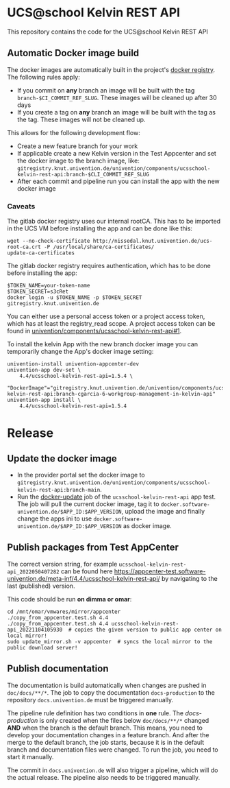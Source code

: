 # UCS@school Kelvin REST API

This repository contains the code for the UCS@school Kelvin REST API

## Automatic Docker image build

The docker images are automatically built in the project's [docker registry](https://git.knut.univention.de/univention/components/ucsschool-kelvin-rest-api/container_registry).
The following rules apply:
- If you commit on **any** branch an image will be built with the tag `branch-$CI_COMMIT_REF_SLUG`. These images will be
  cleaned up after 30 days
- If you create a tag on **any** branch an image will be built with the tag as the tag. These images will not be cleaned up.

This allows for the following development flow:
- Create a new feature branch for your work
- If applicable create a new Kelvin version in the Test Appcenter and set the docker image to the branch image, like:
  `gitregistry.knut.univention.de/univention/components/ucsschool-kelvin-rest-api:branch-$CLI_COMMIT_REF_SLUG`
- After each commit and pipeline run you can install the app with the new docker image

<!-- This will probably not work yet, since the registry needs authentication!
The release flow will be the following (This was not tested yet):
- When all features for the release are merged in the main branch, create a tag for the new release.
- Set the resulting docker image as the image in the app version to release
- Publish the app as usual. The AppCenter should automatically copy the image from the gitlab registry to our public
  docker registry
-->

### Caveats

The gitlab docker registry uses our internal rootCA. This has to be imported in the UCS VM before installing the app
and can be done like this:
```
wget --no-check-certificate http://nissedal.knut.univention.de/ucs-root-ca.crt -P /usr/local/share/ca-certificates/
update-ca-certificates
```

The gitlab docker registry requires authentication, which has to be done before installing the app:
```
$TOKEN_NAME=your-token-name
$TOKEN_SECRET=s3cRet
docker login -u $TOKEN_NAME -p $TOKEN_SECRET gitregistry.knut.univention.de
```

You can either use a personal access token or a project access token, which has at least the registry_read scope.
A project access token can be found in [univention/components/ucsschool-kelvin-rest-api#1](https://git.knut.univention.de/univention/components/ucsschool-kelvin-rest-api/-/issues/1).

To install the kelvin App with the new branch docker image you can temporarily
change the App's docker image setting:

```
univention-install univention-appcenter-dev
univention-app dev-set \
    4.4/ucsschool-kelvin-rest-api=1.5.4 \
    "DockerImage"="gitregistry.knut.univention.de/univention/components/ucsschool-kelvin-rest-api:branch-cgarcia-6-workgroup-management-in-kelvin-api"
univention-app install \
    4.4/ucsschool-kelvin-rest-api=1.5.4
```

# Release

## Update the docker image

- In the provider portal set the docker image to `gitregistry.knut.univention.de/univention/components/ucsschool-kelvin-rest-api:branch-main`.
- Run the [docker-update](https://univention-dist-jenkins.k8s.knut.univention.de/job/UCS-5.0/job/Apps/job/ucsschool-kelvin-rest-api/job/App%20Autotest%20MultiEnv/SambaVersion=s4,Systemrolle=docker-update/) job of the `ucsschool-kelvin-rest-api` app test. The job will pull the current docker image, tag it to `docker.software-univention.de/$APP_ID:$APP_VERSION`, upload the image and finally change the apps ini to use `docker.software-univention.de/$APP_ID:$APP_VERSION` as docker image.

## Publish packages from Test AppCenter

The correct version string, for example `ucsschool-kelvin-rest-api_2022050407282` can be found here
https://appcenter-test.software-univention.de/meta-inf/4.4/ucsschool-kelvin-rest-api/ by navigating to the last (published) version.

This code should be run **on dimma or omar**:
```shell
cd /mnt/omar/vmwares/mirror/appcenter
./copy_from_appcenter.test.sh 4.4
./copy_from_appcenter.test.sh 4.4 ucsschool-kelvin-rest-api_20221104105930  # copies the given version to public app center on local mirror!
sudo update_mirror.sh -v appcenter  # syncs the local mirror to the public download server!
```

## Publish documentation

The documentation is build automatically when changes are pushed in `doc/docs/**/*`.
The job to copy the documentation `docs-production` to the repository `docs.univention.de` must be triggered manually.

The pipeline rule definition has two conditions in **one** rule. The
*docs-production* is only created when the files below `doc/docs/**/*` changed
**AND** when the branch is the default branch. This means, you need to develop
your documentation changes in a feature branch. And after the merge to the
default branch, the job starts, because it is in the default branch and
documentation files were changed. To run the job, you need to start it manually.

The commit in `docs.univention.de` will also trigger a pipeline, which will do the actual release.
The pipeline also needs to be triggered manually.
